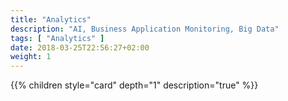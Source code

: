 ```yaml
---
title: "Analytics"
description: "AI, Business Application Monitoring, Big Data"
tags: [ "Analytics" ]
date: 2018-03-25T22:56:27+02:00
weight: 1
---
```

{{% children style="card" depth="1"  description="true" %}}
